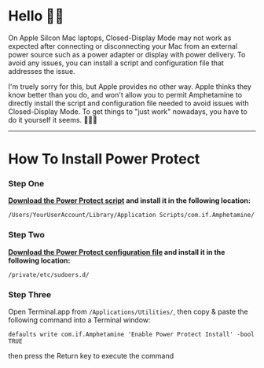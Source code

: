 # Hello 👋🏼

On Apple Silcon Mac laptops, Closed-Display Mode may not work as expected after connecting or disconnecting your Mac from an external power source such as a power adapter or display with power delivery. To avoid any issues, you can install a script and configuration file that addresses the issue. 

I'm truely sorry for this, but Apple provides no other way. Apple thinks they know better than you do, and won't allow you to permit Amphetamine to directly install the script and configuration file needed to avoid issues with Closed-Display Mode. To get things to "just work" nowadays, you have to do it yourself it seems. 🔨💪🏼

---

# How To Install Power Protect

<h3>Step One</h3>
<b><a href="https://raw.githubusercontent.com/x74353/Amphetamine/master/Files/PowerProtect_Script.zip">Download the Power Protect script</a> and install it in the following location:</b><br>

```
/Users/YourUserAccount/Library/Application Scripts/com.if.Amphetamine/
```

<h3>Step Two</h3>

<b><a href="https://raw.githubusercontent.com/x74353/Amphetamine/master/Files/PowerProtect_Configuration.zip">Download the Power Protect configuration file</a> and install it in the following location:</b>

```
/private/etc/sudoers.d/
```

<h3>Step Three</h3>

Open Terminal.app from ```/Applications/Utilities/```, then copy & paste the following command into a Terminal window:

```
defaults write com.if.Amphetamine 'Enable Power Protect Install' -bool TRUE
```

then press the Return key to execute the command



